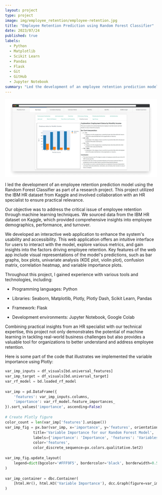 ```yaml
---
layout: project
type: project
image: img/employee_retention/employee-retention.jpg
title: "Employee Retention Prediction using Random Forest Classifier"
date: 2023/07/24
published: true
labels:
  - Python
  - Matplotlib
  - Scikit Learn
  - Pandas
  - Flask
  - Git
  - GitHub
  - Jupyter Notebook
summary: "Led the development of an employee retention prediction model using the Random Forest Classifier, based on the IBM HR dataset from Kaggle, in collaboration with an HR specialist for practical relevance."
---
```


<img class="img-fluid" src="../img/employee_retention/transparent.png">

I led the development of an employee retention prediction model using the Random Forest Classifier as part of a research project. This project utilized the IBM HR dataset from Kaggle and involved collaboration with an HR specialist to ensure practical relevance.

Our objective was to address the critical issue of employee retention through machine learning techniques. We sourced data from the IBM HR dataset on Kaggle, which provided comprehensive insights into employee demographics, performance, and turnover.

We developed an interactive web application to enhance the system's usability and accessibility. This web application offers an intuitive interface for users to interact with the model, explore various metrics, and gain insights into the factors driving employee retention. Key features of the web app include visual representations of the model's predictions, such as bar graphs, box plots, univariate analysis (KDE plot, violin plot), confusion matrix, correlation heatmap, and variable importance plots.

Throughout this project, I gained experience with various tools and technologies, including:

- Programming languages: Python

- Libraries: Seaborn, Matplotlib, Plotly, Plotly Dash, Scikit Learn, Pandas

- Framework: Flask

- Development environments: Jupyter Notebook, Google Colab

Combining practical insights from an HR specialist with our technical expertise, this project not only demonstrates the potential of machine learning in tackling real-world business challenges but also provides a valuable tool for organizations to better understand and address employee retention.

Here is some part of the code that illustrates we implemented the variable importance using Plotly:

```python
var_imp_inputs = df_visuals[bd.universal_features]
var_imp_target = df_visuals[bd.universal_target]
var_rf_model = bd.loaded_rf_model

var_imp = pd.DataFrame({
    'features': var_imp_inputs.columns,
    'importance': var_rf_model.feature_importances_
}).sort_values('importance', ascending=False)

# Create Plotly figure
color_count = len(var_imp['features'].unique())
var_imp_fig = px.bar(var_imp, x='importance', y='features', orientation='h',
             title='Variable Importance for our Random Forest Model',
             labels={'importance': 'Importance', 'features': 'Variables'},
             color='features',
             color_discrete_sequence=px.colors.qualitative.Set2)

var_imp_fig.update_layout(
    legend=dict(bgcolor='#FFF9F5', bordercolor='black', borderwidth=0.5)
)

var_imp_container = dbc.Container(
    [html.Hr(), html.H3('Variable Importance'), dcc.Graph(figure=var_imp_fig, style={'border': '1px solid black', 'margin': '10px'})]
)
```
 
